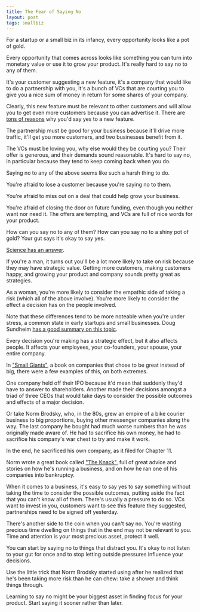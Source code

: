 ```yaml
---
title: The Fear of Saying No
layout: post
tags: smallbiz
---
```

For a startup or a small biz in its infancy, every opportunity looks like a pot
of gold.

Every opportunity that comes across looks like something you can turn into
monetary value or use it to grow your product. It's really hard to say no to any
of them.

It's your customer suggesting a new feature, it's a company that would like to
do a partnership with you, it's a bunch of VCs that are courting you to give you
  a nice sum of money in return for some shares of your company.

Clearly, this new feature must be relevant to other customers and will allow you
to get even more customers because you can advertise it. There are [tons of
reasons](http://insideintercom.io/product-strategy-means-saying-no/) why you'd
say yes to a new feature.

The partnership must be good for your business because it'll drive more traffic,
it'll get you more customers, and two businesses benefit from it.

The VCs must be loving you, why else would they be courting you? Their offer is
generous, and their demands sound reasonable. It's hard to say no, in particular
because they tend to keep coming back when you do.

Saying no to any of the above seems like such a harsh thing to do.

You're afraid to lose a customer because you're saying no to them.

You're afraid to miss out on a deal that could help grow your business.

You're afraid of closing the door on future funding, even though you neither
want nor need it. The offers are tempting, and VCs are full of nice words for
your product.

How can you say no to any of them? How can you say no to a shiny pot of gold?
Your gut says it's okay to say yes.

[Science has an answer](http://cdp.sagepub.com/content/21/1/36.full).

If you're a man, it turns out you'll be a lot more likely to take on risk
because they may have strategic value. Getting more customers, making customers
happy, and growing your product and company sounds pretty great as strategies.

As a woman, you're more likely to consider the empathic side of taking a risk
(which all of the above involve). You're more likely to consider the effect a
decision has on the people involved.

Note that these differences tend to be more noteable when you're under stress, a
common state in early startups and small businesses. Doug Sundheim [has a good
summary on this
topic](http://blogs.hbr.org/cs/2013/02/do_women_take_as_many_risks_as.html).

Every decision you're making has a strategic effect, but it also affects people.
It affects your employees, your co-founders, your spouse, your entire company.

In ["Small Giants"](http://amzn.to/14w3boG), a book on companies that chose to
be great instead of big, there were a few examples of this, on both extremes.

One company held off their IPO because it'd mean that suddenly they'd have to
answer to shareholders. Another made their decisions amongst a triad of three
CEOs that would take days to consider the possible outcomes and effects of a
major decision.

Or take Norm Brodsky, who, in the 80s, grew an empire of a bike courier business
to big proportions, buying other messenger companies along the way. The last
company he bought had much worse numbers than he was originally made aware of.
He had to sacrifice his own money, he had to sacrifice his company's war chest
to try and make it work.

In the end, he sacrificed his own company, as it filed for Chapter 11.

Norm wrote a great book called ["The Knack"](http://amzn.to/15KvtZC), full of
great advice and stories on how he's running a business, and on how he ran one
of his companies into bankruptcy.

When it comes to a business, it's easy to say yes to say something without
taking the time to consider the possible outcomes, putting aside the fact that
you can't know all of them. There's usually a pressure to do so. VCs want to
invest in you, customers want to see this feature they suggested, partnerships
need to be signed off yesterday.

There's another side to the coin when you can't say no. You're wasting precious
time dwelling on things that in the end may not be relevant to you. Time and
attention is your most precious asset, protect it well.

You can start by saying no to things that distract you. It's okay to not listen
to your gut for once and to stop letting outside pressures influence your
decisions.

Use the little trick that Norm Brodsky started using after he realized that he's
been taking more risk than he can chew: take a shower and think things through.

Learning to say no might be your biggest asset in finding focus for your
product. Start saying it sooner rather than later.
